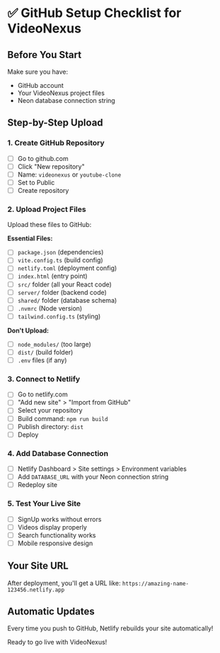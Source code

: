 # ✅ GitHub Setup Checklist for VideoNexus

## Before You Start
Make sure you have:
- GitHub account
- Your VideoNexus project files
- Neon database connection string

## Step-by-Step Upload

### 1. Create GitHub Repository
- [ ] Go to github.com
- [ ] Click "New repository"
- [ ] Name: `videonexus` or `youtube-clone`
- [ ] Set to Public
- [ ] Create repository

### 2. Upload Project Files
Upload these files to GitHub:

**Essential Files:**
- [ ] `package.json` (dependencies)
- [ ] `vite.config.ts` (build config)
- [ ] `netlify.toml` (deployment config)
- [ ] `index.html` (entry point)
- [ ] `src/` folder (all your React code)
- [ ] `server/` folder (backend code)
- [ ] `shared/` folder (database schema)
- [ ] `.nvmrc` (Node version)
- [ ] `tailwind.config.ts` (styling)

**Don't Upload:**
- [ ] `node_modules/` (too large)
- [ ] `dist/` (build folder)
- [ ] `.env` files (if any)

### 3. Connect to Netlify
- [ ] Go to netlify.com
- [ ] "Add new site" > "Import from GitHub"
- [ ] Select your repository
- [ ] Build command: `npm run build`
- [ ] Publish directory: `dist`
- [ ] Deploy

### 4. Add Database Connection
- [ ] Netlify Dashboard > Site settings > Environment variables
- [ ] Add `DATABASE_URL` with your Neon connection string
- [ ] Redeploy site

### 5. Test Your Live Site
- [ ] SignUp works without errors
- [ ] Videos display properly
- [ ] Search functionality works
- [ ] Mobile responsive design

## Your Site URL
After deployment, you'll get a URL like:
`https://amazing-name-123456.netlify.app`

## Automatic Updates
Every time you push to GitHub, Netlify rebuilds your site automatically!

Ready to go live with VideoNexus!